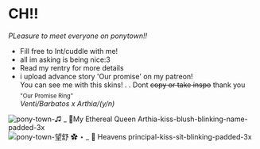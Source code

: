 # CH!! #                  
*PLeasure to meet everyone on ponytown!!*       
- Fill free to Int/cuddle with me!
- all im asking is being nice:3    
- Read my rentry for more details        
- i upload advance story 'Our promise' on my patreon!                     
You can see me with this skins! . . Dont ~~copy or take inspo~~ thank you  
<sub> "Our Promise Ring" </sub>      
*Venti/Barbatos x Arthia/(y/n)*

![pony-town-♫ _ 🩷My Ethereal Queen Arthia-kiss-blush-blinking-name-padded-3x](https://github.com/BarbatosWife/BarbatosWife/assets/151441588/002091da-718c-45e0-a00c-79878c33c3ed)
![pony-town-望舒 ✿ ⋆ _ 🤍 Heavens principal-kiss-sit-blinking-padded-3x](https://github.com/BarbatosWife/BarbatosWife/assets/151441588/f5ca6585-276d-4f67-878c-40dff830ab25)


